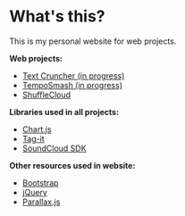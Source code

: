 # What's this?
This is my personal website for web projects.

**Web projects:**
- [Text Cruncher (in progress)](https://github.com/Kevinsomnia/kevinsomnia.github.io/tree/master/projects/text_cruncher)
- [TempoSmash (in progress)](https://github.com/Kevinsomnia/kevinsomnia.github.io/tree/master/projects/temposmash)
- [ShuffleCloud](https://github.com/Kevinsomnia/kevinsomnia.github.io/tree/master/projects/shufflecloud)

**Libraries used in all projects:**
- [Chart.js](https://www.chartjs.org/)
- [Tag-it](https://github.com/fagianijunior/tag-it)
- [SoundCloud SDK](https://developers.soundcloud.com/docs/api/sdks)

**Other resources used in website:**
- [Bootstrap](https://getbootstrap.com/)
- [jQuery](https://jquery.com/)
- [Parallax.js](https://github.com/pixelcog/parallax.js/)